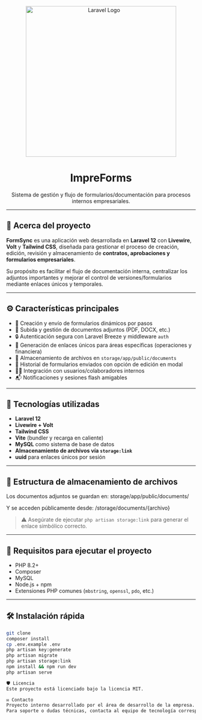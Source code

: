 <p align="center">
  <img src="https://raw.githubusercontent.com/laravel/art/master/logo-lockup/5%20SVG/2%20CMYK/1%20Full%20Color/laravel-logolockup-cmyk-red.svg" width="400" alt="Laravel Logo">
</p>

<h1 align="center">ImpreForms</h1>

<p align="center">
  Sistema de gestión y flujo de formularios/documentación para procesos internos empresariales.
</p>

---

## 📌 Acerca del proyecto

**FormSync** es una aplicación web desarrollada en **Laravel 12** con **Livewire**, **Volt** y **Tailwind CSS**, diseñada para gestionar el proceso de creación, edición, revisión y almacenamiento de **contratos, aprobaciones y formularios empresariales**.

Su propósito es facilitar el flujo de documentación interna, centralizar los adjuntos importantes y mejorar el control de versiones/formularios mediante enlaces únicos y temporales.

---

## ⚙️ Características principales

- 📝 Creación y envío de formularios dinámicos por pasos
- 📁 Subida y gestión de documentos adjuntos (PDF, DOCX, etc.)
- 🔒 Autenticación segura con Laravel Breeze y middleware `auth`
- 🔗 Generación de enlaces únicos para áreas específicas (operaciones y financiera)
- 📂 Almacenamiento de archivos en `storage/app/public/documents`
- 📜 Historial de formularios enviados con opción de edición en modal
- 🧑‍💼 Integración con usuarios/colaboradores internos
- 📬 Notificaciones y sesiones flash amigables

---

## 🚀 Tecnologías utilizadas

- **Laravel 12**
- **Livewire + Volt**
- **Tailwind CSS**
- **Vite** (bundler y recarga en caliente)
- **MySQL** como sistema de base de datos
- **Almacenamiento de archivos vía `storage:link`**
- **uuid** para enlaces únicos por sesión

---

## 📂 Estructura de almacenamiento de archivos

Los documentos adjuntos se guardan en:
storage/app/public/documents/

Y se acceden públicamente desde:
/storage/documents/{archivo}
> ⚠️ Asegúrate de ejecutar `php artisan storage:link` para generar el enlace simbólico correcto.

---

## 📌 Requisitos para ejecutar el proyecto

- PHP 8.2+
- Composer
- MySQL
- Node.js + npm
- Extensiones PHP comunes (`mbstring`, `openssl`, `pdo`, etc.)

---

## 🛠 Instalación rápida

```bash
git clone
composer install
cp .env.example .env
php artisan key:generate
php artisan migrate
php artisan storage:link
npm install && npm run dev
php artisan serve

🛡️ Licencia
Este proyecto está licenciado bajo la licencia MIT.

✉️ Contacto
Proyecto interno desarrollado por el área de desarrollo de la empresa.
Para soporte o dudas técnicas, contacta al equipo de tecnología correspondiente.